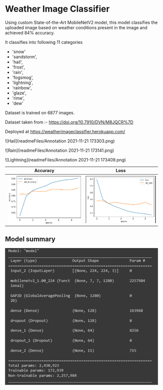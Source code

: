 # Weather Image Classifier
Using custom State-of-the-Art MobileNetV2 model, this model classifies the uploaded image based on weather conditions present in the image and achieved 84% accuracy.
 
It classifies into following 11 categories
- 'snow'
- 'sandstorm',
- 'hail',
- 'frost',
- 'rain',
- 'fogsmog',
- 'lightning',
- 'rainbow',
- 'glaze',
- 'rime',
- 'dew'

Dataset is trained on 6877 images.

Dataset taken from :- https://doi.org/10.7910/DVN/M8JQCR%7D

Deployed at https://weatherimageclassifier.herokuapp.com/

![Hail](readmeFiles/Annotation 2021-11-21 173303.png)

![Rain](readmeFiles/Annotation 2021-11-21 173141.png)

![Lightning](readmeFiles/Annotation 2021-11-21 173409.png)

Accuracy                  |  Loss
:-------------------------:|:-------------------------:
![](readmeFiles/accuracycurve.png)       | ![](readmeFiles/losscurve.png)

## Model summary
![image](readmeFiles/modelsummary.png)
